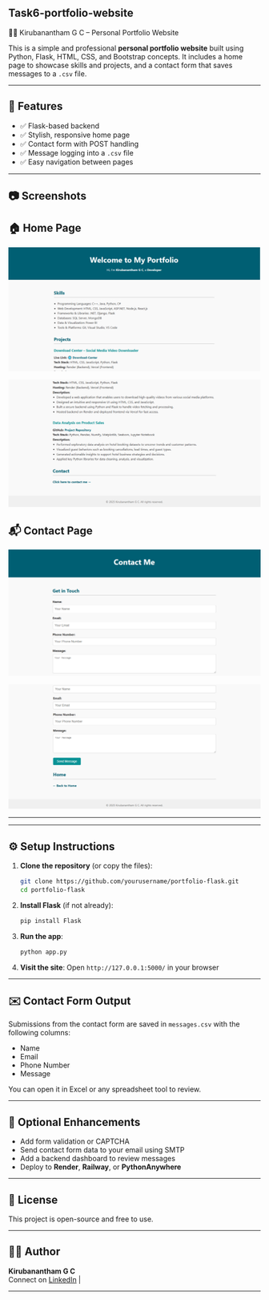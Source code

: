 Task6-portfolio-website
--------------------------

🧑‍💻 Kirubanantham G C – Personal Portfolio Website

This is a simple and professional **personal portfolio website** built using Python, Flask, HTML, CSS, and Bootstrap concepts. It includes a home page to showcase skills and projects, and a contact form that saves messages to a `.csv` file.

---

🚀 Features
------------
- ✅ Flask-based backend
- ✅ Stylish, responsive home page
- ✅ Contact form with POST handling
- ✅ Message logging into a `.csv` file
- ✅ Easy navigation between pages

---

📷 Screenshots
-----------------
🏠 Home Page
----------------
![Home Page Screenshot](images/p1.png)

![Home Page Screenshot](images/p2.png)


📬 Contact Page
-----------------
![Contact Page Screenshot](images/p3.png)

![Contact Page Screenshot](images/p4.png)


---


---

⚙️ Setup Instructions
----------------------
1. **Clone the repository** (or copy the files):
    ```bash
    git clone https://github.com/yourusername/portfolio-flask.git
    cd portfolio-flask
    ```

2. **Install Flask** (if not already):
    ```bash
    pip install Flask
    ```

3. **Run the app**:
    ```bash
    python app.py
    ```

4. **Visit the site**:
    Open `http://127.0.0.1:5000/` in your browser

---

✉️ Contact Form Output
-------------------------
Submissions from the contact form are saved in `messages.csv` with the following columns:

- Name
- Email
- Phone Number
- Message

You can open it in Excel or any spreadsheet tool to review.

---

🔐 Optional Enhancements
---------------------------
- Add form validation or CAPTCHA
- Send contact form data to your email using SMTP
- Add a backend dashboard to review messages
- Deploy to **Render**, **Railway**, or **PythonAnywhere**

---
 📄 License
-------------
This project is open-source and free to use.

---

🙋‍♂️ Author
-----------
**Kirubanantham G C**  
Connect on [LinkedIn]([https://www.linkedin.com/](http://www.linkedin.com/in/kiruba-nantham-g-c-556a51279)) |

---
